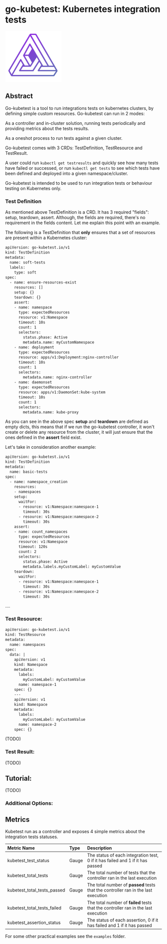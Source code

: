 # go-kubetest: Kubernetes integration tests

![go-kubetest logo](/assets/images/logo.png)
<br>

## Abstract

Go-kubetest is a tool to run integrations tests on kubernetes clusters, by defining simple custom resources. Go-kubetest can run in 2 modes:

As a controller and in-cluster solution, running tests periodically and providing metrics about the tests results.

As a oneshot process to run tests against a given cluster.

Go-kubetest comes with 3 CRDs: TestDefinition, TestResource and TestResult.

A user could run `kubectl get testresults` and quickly see how many tests have failed or successed, or run `kubectl get tests` to see which tests have been defined and deployed into a given namespace/cluster.

Go-kubetest is intended to be used to run integration tests or behaviour testing on Kubernetes only.


### Test Definition

As mentioned above TestDefinition is a CRD. It has 3 required "fields": setup, teardown, assert. Although, the fields are required, there's no requirement in the fields content. Let me explain this point with an example.

The following is a TestDefinition that **only** ensures that a set of resources are present within a Kubernetes cluster:

```
apiVersion: go-kubetest.io/v1
kind: TestDefinition
metadata:
  name: soft-tests
  labels:
    type: soft
spec:
  - name: ensure-resources-exist
    resources: []
    setup: {}
    teardown: {}
    assert:
    - name: namespace
      type: expectedResources
      resource: v1:Namespace
      timeout: 10s
      count: 1
      selectors:
        status.phase: Active
        metadata.name: myCustomNamespace
    - name: deployment
      type: expectedResources
      resource: apps/v1:Deployment:nginx-controller
      timeout: 10s
      count: 1
      selectors:
        metadata.name: nginx-controller
    - name: daemonset
      type: expectedResources
      resource: apps/v1:DaemonSet:kube-system
      timeout: 10s
      count: 1
      selectors:
        metadata.name: kube-proxy
```
As you can see in the above spec **setup** and **teardown** are defined as empty dicts, this means that if we run the go-kubetest controller, it won't create or delete any resource from the cluster, it will just ensure that the ones defined in the **assert** field exist.

Let's take in consideration another example:

```
apiVersion: go-kubetest.io/v1
kind: TestDefinition
metadata:
  name: basic-tests
spec:
  - name: namespace_creation
    resources:
    - namespaces
    setup:
      waitFor:
      - resource: v1:Namespace:namespace-1
        timeout: 30s
      - resource: v1:Namespace:namespace-2
        timeout: 30s
    assert:
    - name: count_namespaces 
      type: expectedResources
      resource: v1:Namespace
      timeout: 120s
      count: 2
      selectors:
        status.phase: Active
        metadata.labels.myCustomLabel: myCustomValue
    teardown:
      waitFor:
      - resource: v1:Namespace:namespace-1
        timeout: 30s
      - resource: v1:Namespace:namespace-2
        timeout: 30s
```

....


### Test Resource:

```
apiVersion: go-kubetest.io/v1
kind: TestResource
metadata:
  name: namespaces
spec:
  data: |
    apiVersion: v1
    kind: Namespace
    metadata:
      labels:
        myCustomLabel: myCustomValue
      name: namespace-1
    spec: {}
    ---
    apiVersion: v1
    kind: Namespace
    metadata:
      labels:
        myCustomLabel: myCustomValue
      name: namespace-2
    spec: {}
```

(TODO)

### Test Result:

(TODO)

## Tutorial:
(TODO)

### Additional Options:

## Metrics

Kubetest run as a controller and exposes 4 simple metrics about the integration tests statuses.<br/>


| Metric Name                   | Type  | Description |
| :---                          | :---  | :---        |
| kubetest_test_status          | Gauge | The status of each integration test, 0 if it has failed and 1 if it has passed      |
| kubetest_total_tests          | Gauge | The total number of tests that the controller ran in the last execution             |
| kubetest_total_tests_passed   | Gauge | The total number of **passed** tests that the controller ran in the last execution  |
| kubetest_total_tests_failed   | Gauge | The total number of **failed** tests that the controller ran in the last execution  |
| kubetest_assertion_status     | Gauge | The status of each assertion, 0 if it has failed and 1 if it has passed             |


For some other practical examples see the `examples` folder.<br/>
